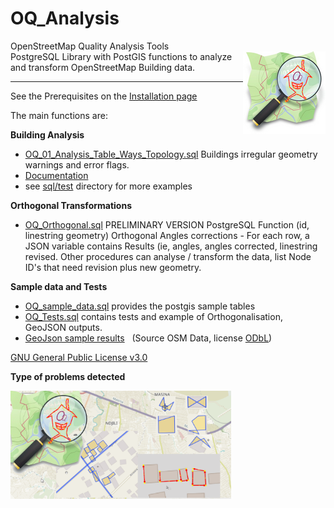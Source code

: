 # OQ_Analysis
OpenStreetMap Quality Analysis Tools         
<img align="right" width="132" height="132" src="img/OQi_132.png">
PostgreSQL Library with PostGIS functions to analyze and transform OpenStreetMap Building data. 

------------------------------------------------------------------------------------------------

See the Prerequisites on the [Installation page](https://github.com/pierzen/OQ_Analysis/blob/master/docs/Installation.md)

The main functions are:

**Building Analysis** 

- [OQ_01_Analysis_Table_Ways_Topology.sql](sql/Analysis/OQ_01_Analysis_Table_Ways_Topology.sql) Buildings irregular geometry warnings  and error flags.
- [Documentation](docs/OQ_01_Building_Analysis%20-%20Buildings%20Topological%20evaluation%20and%20Form%20analysis.md)
- see [sql/test](sql/test) directory for more examples

**Orthogonal Transformations**

- [OQ_Orthogonal.sql](sql/Orthogonal/OQ_Orthogonal.sql) PRELIMINARY VERSION PostgreSQL Function (id, linestring geometry) Orthogonal Angles corrections - For each row, a JSON variable contains Results (ie, angles, angles corrected, linestring revised. Other procedures can analyse / transform the data, list Node ID's that need revision plus new geometry.

**Sample data and Tests**

- [OQ_sample_data.sql](sql/test/OQ_Sample_Data.sql) provides the postgis sample tables
- [OQ_Tests.sql](sql/test/OQ_Tests.sql) contains tests and example of Orthogonalisation, GeoJSON outputs.
- [GeoJson sample results](sql/test/geojson) &nbsp; (Source OSM Data, license [ODbL](https://www.openstreetmap.org/copyright))


[GNU General Public License v3.0](LICENSE)

**Type of problems detected**

<img align="left" width="70%" src="img/OQ-Analysis-Detects-Geometry-problems.png">


